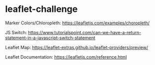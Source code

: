# leaflet-challenge

Marker Colors/Chloropleth:
https://leafletjs.com/examples/choropleth/

JS Switch:
https://www.tutorialspoint.com/can-we-have-a-return-statement-in-a-javascript-switch-statement

Leaflet Map:
https://leaflet-extras.github.io/leaflet-providers/preview/

Leaflet Documentation:
https://leafletjs.com/reference.html
